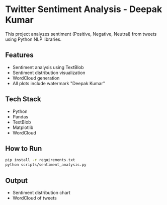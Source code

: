 # Twitter Sentiment Analysis - Deepak Kumar

This project analyzes sentiment (Positive, Negative, Neutral) from tweets using Python NLP libraries.

## Features
- Sentiment analysis using TextBlob
- Sentiment distribution visualization
- WordCloud generation
- All plots include watermark "Deepak Kumar"

## Tech Stack
- Python
- Pandas
- TextBlob
- Matplotlib
- WordCloud

## How to Run
```bash
pip install -r requirements.txt
python scripts/sentiment_analysis.py
```

## Output
- Sentiment distribution chart
- WordCloud of tweets
